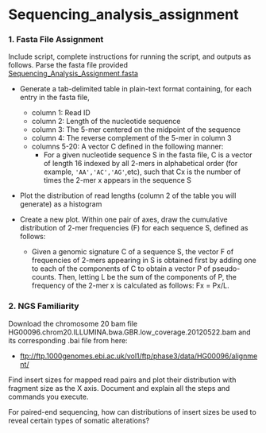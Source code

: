 # Sequencing_analysis_assignment

### 1. Fasta File Assignment

Include script, complete instructions for running the script, and outputs as follows. 
Parse the fasta file provided [Sequencing_Analysis_Assignment.fasta](Sequencing_Analysis_Assignment.fasta)
- Generate a tab-delimited table in plain-text format containing, for each entry in the fasta file,  
	- column 1: Read ID   
	- column 2: Length of the nucleotide sequence   
	- column 3: The 5-mer centered on the midpoint of the sequence   
	- column 4: The reverse complement of the 5-mer in column 3   
	- columns 5-20: A vector C defined in the following manner:   
  		- For a given nucleotide sequence S in the fasta file, C is a vector of length 16 indexed by all 2-mers in alphabetical order (for example, `'AA','AC','AG'`,etc), such that Cx is the number of times the 2-mer x appears in the sequence S  

- Plot the distribution of read lengths (column 2 of the table you will generate) as a histogram  
- Create a new plot. Within one pair of axes, draw the cumulative distribution of 2-mer frequencies (F) for each sequence S, defined as follows:    
	- Given a genomic signature C of a sequence S, the vector F of frequencies of 2-mers appearing in S is obtained first by adding one to each of the components of C to obtain a vector P of pseudo-counts. Then, letting L be the sum of the components of P, the frequency of the 2-mer x is calculated as follows: Fx = Px/L.
	
	
### 2. NGS Familiarity

Download the chromosome 20 bam file HG00096.chrom20.ILLUMINA.bwa.GBR.low_coverage.20120522.bam and its corresponding .bai file from here:  
- ftp://ftp.1000genomes.ebi.ac.uk/vol1/ftp/phase3/data/HG00096/alignment/

Find insert sizes for mapped read pairs and plot their distribution with fragment size as the X axis. Document and explain all the steps and commands you execute.  

For paired-end sequencing, how can distributions of insert sizes be used to reveal certain types of somatic alterations?
